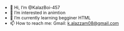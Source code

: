 - 👋 Hi, I’m @KalazBoi-457
- 👀 I’m interested in animtion
- 🌱 I’m currently learning begginer HTML
- 📫 How to reach me: Gmail: k.alazzam08@gmail.com
